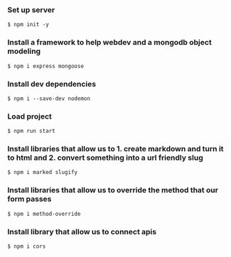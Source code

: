 ### Set up server
```
$ npm init -y
```
### Install a framework to help webdev and a mongodb object modeling
```
$ npm i express mongoose 
```
### Install dev dependencies
```
$ npm i --save-dev nodemon
```
### Load project
```
$ npm run start
```
### Install libraries that allow us to 1. create markdown and turn it to html and 2. convert something into a url friendly slug
```
$ npm i marked slugify 
```
### Install libraries that allow us to override the method that our form passes
```
$ npm i method-override
```
### Install library that allow us to connect apis
```
$ npm i cors
```